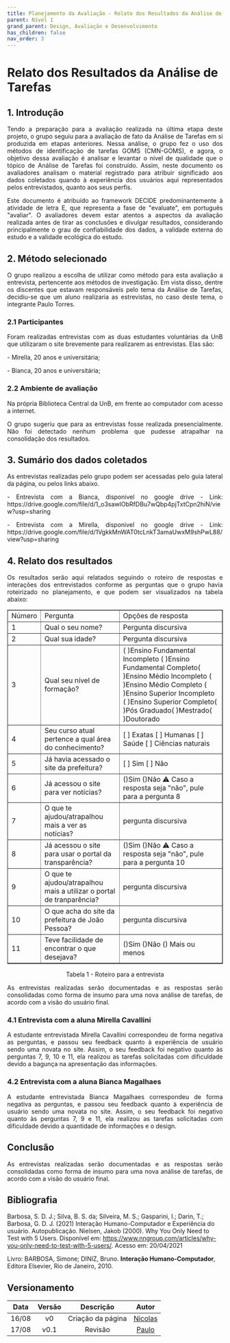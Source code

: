 ```yaml
---
title: Planejamento da Avaliação - Relato dos Resultados da Análise de Tarefas
parent: Nível 1
grand_parent: Design, Avaliação e Desenvolvimento
has_children: false
nav_order: 3
---
```


# Relato dos Resultados da Análise de Tarefas

## 1. Introdução

<p align = "justify"> Tendo a preparação para a avaliação realizada na última etapa deste projeto, o grupo seguiu para a avaliação de fato da Análise de Tarefas em si produzida em etapas anteriores. Nessa análise, o grupo fez o uso dos métodos de identificação de tarefas GOMS (CMN-GOMS), e agora, o objetivo dessa avaliação é analisar e levantar o nível de qualidade que o tópico de Análise de Tarefas foi construído. Assim, neste documento os avaliadores analisam o material registrado para atribuir significado aos dados coletados quando à experiência dos usuários aqui representados pelos entrevistados, quanto aos seus perfis. </p>

<p align = "justify"> Este documento é atribuído ao framework DECIDE predominantemente à atividade de letra E, que representa a fase de "evaluate", em português "avaliar". O avaliadores devem estar atentos a aspectos da avaliação realizada antes de tirar as conclusões e divulgar resultados, considerando principalmente o grau de confiabilidade dos dados, a validade externa do estudo e a validade ecológica do estudo. </p>

## 2. Método selecionado

<p align = "justify"> O grupo realizou a escolha de utilizar como método para esta avaliação a entrevista, pertencente aos métodos de investigação. Em vista disso, dentre os discentes que estavam responsáveis pelo tema da Análise de Tarefas, decidiu-se que um aluno realizaria as estrevistas, no caso deste tema, o integrante Paulo Torres.

### 2.1 Participantes

<p align = "justify"> Foram realizadas entrevistas com as duas estudantes voluntárias da UnB que utilizaram o site brevemente para realizarem as entrevistas. Elas são: </p>

<p align ="justify"> - Mirella, 20 anos e universitária; </p>
<p align ="justify"> - Bianca,  20 anos e universitária;</p>


### 2.2 Ambiente de avaliação

<p align = "justify"> Na própria Biblioteca Central da UnB, em frente ao computador com acesso a internet. </p>
<p align = "justify"> O grupo sugeriu que para as entrevistas fosse realizada presencialmente. Não foi detectado nenhum problema que pudesse atrapalhar na consolidação dos resultados. </p>

## 3. Sumário dos dados coletados

<p align = "justify"> As entrevistas realizadas pelo grupo podem ser acessadas pelo guia lateral da página, ou pelos links abaixo. </p>
<p align = "justify"> - Entrevista com a Bianca, disponivel no google drive - Link: https://drive.google.com/file/d/1_o3sawIObRfDBu7wQbp4pjTxtCpn2hiN/view?usp=sharing </p>
<p align = "justify"> - Entrevista com a Mirella, disponivel no google drive - Link: https://drive.google.com/file/d/1VgkkMnWAT0tcLnkT3amaUwxM9shPwL88/view?usp=sharing </p>


## 4. Relato dos resultados

<p align = "justify"> Os resultados serão aqui relatados seguindo o roteiro de respostas e interações dos entrevistados conforme as perguntas que o grupo havia roteirizado no planejamento, e que podem ser visualizados na tabela abaixo: </p>

<table border="1">
    <tr>
        <td>Número</td>
        <td>Pergunta</td>
        <td>Opções de resposta</td>
    </tr>
    <tr>
        <td>1</td>
        <td>Qual o seu nome?</td>
        <td>Pergunta discursiva</td></td>
    </tr>
    <tr>
        <td>2</td>
        <td>Qual sua idade?</td>
        <td>Pergunta discursiva</td>
    </tr>
    <tr>
        <td>3</td>
        <td>Qual seu nível de formação?</td>
        <td>( )Ensino Fundamental Incompleto ( )Ensino Fundamental Completo( )Ensino Médio Incompleto ( )Ensino Médio Completo ( )Ensino Superior Incompleto 
        ( )Ensino Superior Completo( )Pós Graduado( )Mestrado( )Doutorado</td>
    </tr>
    <tr>
        <td>4</td>
        <td>Seu curso atual pertence a qual área do conhecimento?</td>
        <td>[ ] Exatas
[ ] Humanas
[ ] Saúde
[ ] Ciências naturais</td>
    </tr>
    <tr>
        <td>5</td>
        <td>Já havia acessado o site da prefeitura?</td>
        <td>[ ] Sim [ ] Não </td>
    </tr>
    <tr>
        <td>6</td>
       <td>Já acessou o site para ver notícias?</td>
        <td>	()Sim
()Não
⚠️ Caso a resposta seja "não", pule para a pergunta 8</td>
    </tr>
    <tr>
        <td>7</td>
       <td>O que te ajudou/atrapalhou mais a ver as notícias?</td>
        <td>pergunta discursiva</td>
    </tr>
    <tr>
        <td>8</td>
       <td>Já acessou o site para usar o portal da transparência?</td>
        <td>()Sim
()Não
⚠️ Caso a resposta seja "não", pule para a pergunta 10</td>
    </tr>
    <tr>
        <td>9</td>
       <td>O que te ajudou/atrapalhou mais a utilizar o portal de tranparência?</td>
        <td>pergunta discursiva</td>
    </tr>
    <tr>
        <td>10</td>
       <td>O que acha do site da prefeitura de João Pessoa?</td>
        <td>pergunta discursiva</td>
    </tr>
    <tr>
        <td>11</td>
       <td>Teve facilidade de encontrar o que desejava?</td>
        <td>()Sim
()Não
() Mais ou menos</td>
    </tr>
</table>

<p align = "center">Tabela 1 - Roteiro para a entrevista </p>

<p align = "justify"> As entrevistas realizadas serão documentadas e as respostas serão consolidadas como forma de insumo para uma nova análise de tarefas, de acordo com a visão do usuário final. </p>

### 4.1 Entrevista com a aluna Mirella Cavallini

<p align = "justify"> A estudante entrevistada Mirella Cavallini correspondeu de forma negativa as perguntas, e passou seu feedback quanto à experiência de usuário sendo uma novata no site. Assim, o seu feedback foi negativo quanto às perguntas 7, 9, 10 e 11, ela realizou as tarefas solicitadas com dificuldade devido a bagunça na apresentação das informações. </p>

### 4.2 Entrevista com a aluna Bianca Magalhaes

<p align = "justify"> A estudante entrevistada Bianca Magalhaes correspondeu de forma negativa as perguntas, e passou seu feedback quanto à experiência de usuário sendo uma novata no site. Assim, o seu feedback foi negativo quanto às perguntas 7, 9 e 11, ela realizou as tarefas solicitadas com dificuldade devido a quantidade de informações e o design. </p>

## Conclusão

<p align = "justify"> As entrevistas realizadas serão documentadas e as respostas serão consolidadas como forma de insumo para uma nova análise de tarefas, de acordo com a visão do usuário final. </p>

## Bibliografia

Barbosa, S. D. J.; Silva, B. S. da; Silveira, M. S.; Gasparini, I.; Darin, T.; Barbosa, G. D. J. (2021) Interação Humano-Computador e Experiência do usuário. Autopublicação. Nielsen, Jakob (2000). Why You Only Need to Test with 5 Users. Disponível em: https://www.nngroup.com/articles/why-you-only-need-to-test-with-5-users/. Acesso em: 20/04/2021

Livro: BARBOSA, Simone; DINIZ, Bruno. **Interação Humano-Computador**, Editora Elsevier, Rio de Janeiro, 2010.

## Versionamento
 
| Data  | Versão |      Descrição       |                     Autor                     |
| :---: | :----: | :------------------: | :-------------------------------------------: |
| 16/08 |   v0   |  Criação da página   | [Nicolas](https://github.com/Nicolas-Roberto) |
| 17/08 |   v0.1   | Revisão   | [Paulo](https://github.com/paulomacieltorresfilho) |
